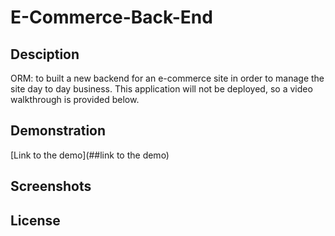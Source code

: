 # E-Commerce-Back-End

## Desciption

ORM: to built a new backend for an e-commerce site in order to manage the site day to day business. This application will not be deployed, so a video walkthrough is provided below.

## Demonstration

[Link to the demo](##link to the demo)

## Screenshots

## License
